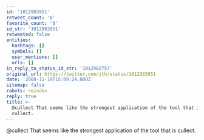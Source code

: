 ```yaml
---
id: '1012983951'
retweet_count: '0'
favorite_count: '0'
id_str: '1012983951'
retweeted: false
entities:
  hashtags: []
  symbols: []
  user_mentions: []
  urls: []
in_reply_to_status_id_str: '1012982757'
original_url: https://twitter.com/jth/status/1012983951
date: '2008-11-19T15:09:24.000Z'
sitemap: false
robots: noindex
reply: true
title: >-
  @cullect That seems like the strongest application of the tool that is
  cullect.
---
```


@cullect That seems like the strongest application of the tool that is cullect.